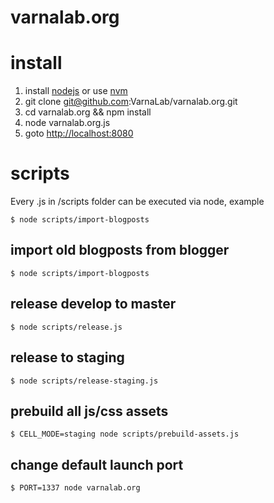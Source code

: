 varnalab.org
===

# install
1. install [nodejs](http://nodejs.org) or use [nvm](https://github.com/creationix/nvm)
2. git clone git@github.com:VarnaLab/varnalab.org.git
3. cd varnalab.org && npm install
4. node varnalab.org.js
5. goto [http://localhost:8080](http://localhost:8080/)

# scripts

Every .js in /scripts folder can be executed via node, example

    $ node scripts/import-blogposts


## import old blogposts from blogger

    $ node scripts/import-blogposts

## release develop to master

    $ node scripts/release.js

## release to staging

    $ node scripts/release-staging.js

## prebuild all js/css assets

    $ CELL_MODE=staging node scripts/prebuild-assets.js

## change default launch port 
    $ PORT=1337 node varnalab.org